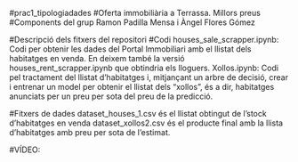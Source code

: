 #prac1_tipologiadades
#Oferta immobiliària a Terrassa. Millors preus
#Components del grup
Ramon Padilla Mensa i Àngel Flores Gómez

#Descripció dels fitxers del repositori
#Codi
houses_sale_scrapper.ipynb: Codi per obtenir les dades del Portal Immobiliari amb el llistat dels habitatges en venda. En deixem també la versió houses_rent_scrapper.ipynb que obtindria els lloguers.
Xollos.ipynb: Codi pel tractament del llistat d’habitatges i, mitjançant un arbre de decisió, crear i entrenar un model per obtenir el llistat dels “xollos”, és a dir, habitatges anunciats per un preu per sota del preu de la predicció.

#Fitxers de dades
dataset_houses_1.csv és el llistat obtingut de l’stock d’habitatges en venda
dataset_xollos2.csv és el producte final amb la llista d’habitatges amb preu per sota de l’estimat.

#VÍDEO:
